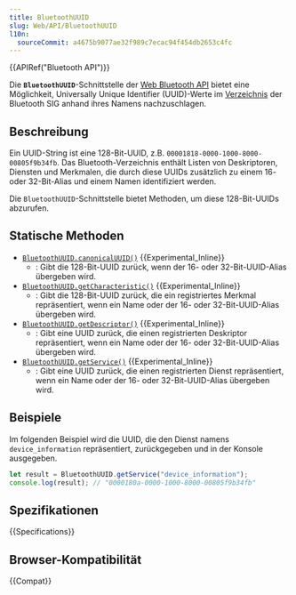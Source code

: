 ```yaml
---
title: BluetoothUUID
slug: Web/API/BluetoothUUID
l10n:
  sourceCommit: a4675b9077ae32f989c7ecac94f454db2653c4fc
---
```


{{APIRef("Bluetooth API")}}

Die **`BluetoothUUID`**-Schnittstelle der [Web Bluetooth API](/de/docs/Web/API/Web_Bluetooth_API) bietet eine Möglichkeit, Universally Unique Identifier (UUID)-Werte im [Verzeichnis](https://www.bluetooth.com/specifications/assigned-numbers/) der Bluetooth SIG anhand ihres Namens nachzuschlagen.

## Beschreibung

Ein UUID-String ist eine 128-Bit-UUID, z.B. `00001818-0000-1000-8000-00805f9b34fb`.
Das Bluetooth-Verzeichnis enthält Listen von Deskriptoren, Diensten und Merkmalen, die durch diese UUIDs zusätzlich zu einem 16- oder 32-Bit-Alias und einem Namen identifiziert werden.

Die `BluetoothUUID`-Schnittstelle bietet Methoden, um diese 128-Bit-UUIDs abzurufen.

## Statische Methoden

- [`BluetoothUUID.canonicalUUID()`](/de/docs/Web/API/BluetoothUUID/canonicalUUID_static) {{Experimental_Inline}}
  - : Gibt die 128-Bit-UUID zurück, wenn der 16- oder 32-Bit-UUID-Alias übergeben wird.
- [`BluetoothUUID.getCharacteristic()`](/de/docs/Web/API/BluetoothUUID/getCharacteristic_static) {{Experimental_Inline}}
  - : Gibt die 128-Bit-UUID zurück, die ein registriertes Merkmal repräsentiert, wenn ein Name oder der 16- oder 32-Bit-UUID-Alias übergeben wird.
- [`BluetoothUUID.getDescriptor()`](/de/docs/Web/API/BluetoothUUID/getDescriptor_static) {{Experimental_Inline}}
  - : Gibt eine UUID zurück, die einen registrierten Deskriptor repräsentiert, wenn ein Name oder der 16- oder 32-Bit-UUID-Alias übergeben wird.
- [`BluetoothUUID.getService()`](/de/docs/Web/API/BluetoothUUID/getService_static) {{Experimental_Inline}}
  - : Gibt eine UUID zurück, die einen registrierten Dienst repräsentiert, wenn ein Name oder der 16- oder 32-Bit-UUID-Alias übergeben wird.

## Beispiele

Im folgenden Beispiel wird die UUID, die den Dienst namens `device_information` repräsentiert, zurückgegeben und in der Konsole ausgegeben.

```js
let result = BluetoothUUID.getService("device_information");
console.log(result); // "0000180a-0000-1000-8000-00805f9b34fb"
```

## Spezifikationen

{{Specifications}}

## Browser-Kompatibilität

{{Compat}}
